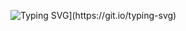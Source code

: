 <!--# আস-সালামু 'আলাইকুম, I'm Fazle Rabbi!-->
![Typing SVG]([https://readme-typing-svg.demolab.com?font=Rubik+Mono+One&size=43&pause=1000&color=03FA6EFF&center=true&vCenter=true&repeat=false&random=false&width=1024&height=100&lines=%E0%A4%A8%E0%A4%AE%E0%A4%B8%E0%A5%8D%E0%A4%A4%E0%A5%87(Namaste)%F0%9F%99%8F%2C+I'm+Meet!](https://readme-typing-svg.demolab.com/?font=Rubik+Mono+One&size=43&pause=1000&color=03FA6EFF&center=true&vCenter=true&repeat=false&random=false&width=1024&height=100&lines=%E0%A6%86%E0%A6%B8-%E0%A6%B8%E0%A6%BE%E0%A6%B2%E0%A6%BE%E0%A6%AE%E0%A7%81%20%E0%A6%86%E0%A6%B2%E0%A6%BE%E0%A6%87%E0%A6%95%E0%A7%81%E0%A6%AE%2C+I%27m+Fazle!))](https://git.io/typing-svg)
